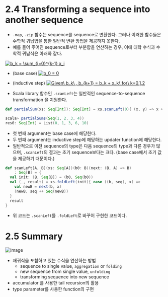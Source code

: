 # 2.4 Transforming a sequence into another sequence

- `.map`, `.zip` 함수는 sequence를 sequence로 변환한다. 그러나 이러한 함수들은 수학적 귀납법을 통한 일반적 변환 방법을 제공하지 못한다. 
- 예를 들어 주어진 sequence로부터 부분합을 연산하는 경우, 이에 대학 수식과 수학적 귀납식은 아래와 같다.

<a href="https://www.codecogs.com/eqnedit.php?latex=b_k&space;=&space;\sum_{i=0}^{k-1}&space;x_i" target="_blank"><img src="https://latex.codecogs.com/gif.latex?b_k&space;=&space;\sum_{i=0}^{k-1}&space;x_i" title="b_k = \sum_{i=0}^{k-1} x_i" /></a>

  - (base case) <a href="https://www.codecogs.com/eqnedit.php?latex=b_0&space;=&space;0" target="_blank"><img src="https://latex.codecogs.com/gif.latex?b_0&space;=&space;0" title="b_0 = 0" /></a>
  
  - (inductive step) <a href="https://www.codecogs.com/eqnedit.php?latex=Given\&space;b_k\&space;,&space;b_{k&plus;1}&space;=&space;b_k&space;&plus;&space;x_k\&space;for\&space;k=0,1,2" target="_blank"><img src="https://latex.codecogs.com/gif.latex?Given\&space;b_k\&space;,&space;b_{k&plus;1}&space;=&space;b_k&space;&plus;&space;x_k\&space;for\&space;k=0,1,2" title="Given\ b_k\ , b_{k+1} = b_k + x_k\ for\ k=0,1,2" /></a>
  
  
- Scala library 함수인 `.scanLeft`는 일반적인 sequence-to-sequence transformation 을 지원한다.

```scala
def partialSum(xs: Seq[Int]): Seq[Int] = xs.scanLeft(0){ (x, y) => x + y }

scala> partialSums(Seq(1, 2, 3, 4))
res0: Seq[Int] = List(0, 1, 3, 6, 10)
```
- 첫 번째 argument는 base case에 해당한다.
- 두 번째 argument는 inductive step에 해당하는 updater function에 해당한다.
- 일반적으로 이전 sequence의 type은 다음 sequence의 type과 다른 경우가 많으며, `.scanLeft`의 결과는 초기 sequence보다는 크다. (base case에서 초기 값을 제공하기 때문이다.)


```scala
def scanLeft[A, B](xs: Seq[A])(b0: B)(next: (B, A) => B)
    : Seq[B] = {
  val init: (B, Seq[B]) = (b0, Seq(b0))
  val (_, result) = xs.foldLeft(init){ case ((b, seq), x) =>
    val newB = next(b, x)
    (newB, seq ++ Seq(newB))
  }
  result
}
```
- 위 코드는 `.scanLeft`를 `.foldLeft`로 바꾸어 구현한 코드이다. 


# 2.5 Summary

![image](https://user-images.githubusercontent.com/13671946/73755401-4e7bc200-47a9-11ea-9d7c-62e78fb1895e.png)


- 재귀식을 포함하고 있는 수식을 연산하는 방법
  - sequence to single value, `aggregation` or `folding`
  - new sequence from single value, `unfolding`
  - transforming sequence into new sequence
- accumulator 를 사용한 tail recursion의 활용
- type parameter를 사용한 function의 구현
